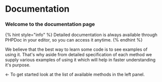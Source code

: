 # Documentation

### Welcome to the documentation page

{% hint style="info" %}
Detailed documentation is always available through PHPDoc in your editor, so you can access it anytime.
{% endhint %}

We believe that the best way to learn some code is to see examples of using it. 
That's why aside from detailed specification of each method we supply various examples of using it which will help in faster understanding it's purpose.  

← To get started look at the list of available methods in the left panel.
